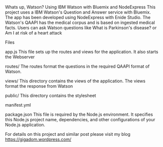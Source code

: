 Whats up, Watson? Using IBM Watson with Bluemix and NodeExpress
This project uses a IBM Watson's Question and Answer service with Bluemix. The app has been developed using NodeExpress with Enide Studio. The Watson's QAAPI has the medical corpus and is based on ingested medical facts. Users can ask Watson questions like
What is Parkinson's disease? or
Am I at risk of a heart attack


Files

app.js
This file sets up the routes and views for the application. It also starts the Webserver

routes/
The routes format the questions in the required QAAPI format of Watson.

views/
This directory contains the views of the application. The views format the response from Watson

public/
This directory contains the stylesheet

manifest.yml

package.json
This file is required by the Node.js environment. It specifies this Node.js project name, dependencies, and other configurations of your Node.js application.

For details on this project and similar post please visit  my blog https://gigadom.wordpress.com/
